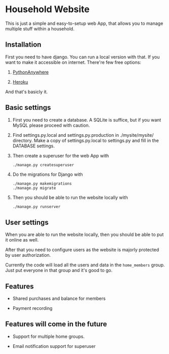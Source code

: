 # Household Website

This is just a simple and easy-to-setup web App, 
that allows you to manage multiple stuff within
a household.

## Installation

First you need to have django. You can run a local
version with that.
If you want to make it accessible on internet.
There're few free options:

1. [PythonAnywhere](https://www.pythonanywhere.com)

1. [Heroku](https://www.heroku.com)

And that's basicly it.

## Basic settings

1. First you need to create a database. A SQLite is suffice,
but if you want MySQL please proceed with caution.

1. Find settings.py.local and settings.py.production
in ./mysite/mysite/ directory. Make a copy of settings.py.local
to settings.py and fill in the DATABASE settings.

1. Then create a superuser for the web App with

    ```bash
    ./manage.py createsuperuser
    ```

1. Do the migrations for Django with
    
    ```
    ./manage.py makemigrations
    ./manage.py migrate
    ```

1. Then you should be able to run the website locally with
    
    ```
    ./manage.py runserver
    ```

## User settings

When you are able to run the website locally, 
then you should be able to put it online as well.

After that you need to configure users as the website is 
majorly protected by user authorization.

Currently the code will load all the users and data in the 
```home_members``` group.
Just put everyone in that group and it's good to go.

## Features

* Shared purchases and balance for members

* Payment recording

## Features will come in the future

* Support for multiple home groups.

* Email notification support for superuser